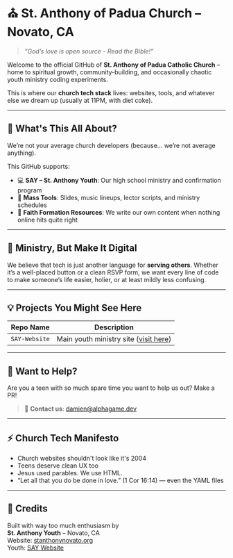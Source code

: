 # ⛪️ St. Anthony of Padua Church – Novato, CA

> *“God’s love is open source - Read the Bible!”*

Welcome to the official GitHub of **St. Anthony of Padua Catholic Church** – home to spiritual growth, community-building, and occasionally chaotic youth ministry coding experiments.

This is where our **church tech stack** lives: websites, tools, and whatever else we dream up (usually at 11PM, with diet coke).

---

## 🚀 What's This All About?

We’re not your average church developers (because… we’re not average anything).

This GitHub supports:
- 💻 **SAY – St. Anthony Youth**: Our high school ministry and confirmation program
- 🛐 **Mass Tools**: Slides, music lineups, lector scripts, and ministry schedules
- 🧠 **Faith Formation Resources**: We write our own content when nothing online hits quite right


---

## 🧡 Ministry, But Make It Digital

We believe that tech is just another language for **serving others**. Whether it’s a well-placed button or a clean RSVP form, we want every line of code to make someone’s life easier, holier, or at least mildly less confusing.

---

## 💡 Projects You Might See Here

| Repo Name             | Description                                                   |
|----------------------|---------------------------------------------------------------|
| `SAY-Website`         | Main youth ministry site ([visit here](https://github.com/StAnthonyNovato/SAY-Website)) |

---

## 🙌 Want to Help?

Are you a teen with so much spare time you want to help us out? Make a PR!
> 💬 **Contact us**: [damien@alphagame.dev](mailto:damien@alphagame.dev)

---

## ⚡ Church Tech Manifesto

- Church websites shouldn't look like it's 2004
- Teens deserve clean UX too
- Jesus used parables. We use HTML.
- “Let all that you do be done in love.” (1 Cor 16:14) — even the YAML files

---

## 🫶 Credits

Built with way too much enthusiasm by  
**St. Anthony Youth** – Novato, CA  
Website: [stanthonynovato.org](https://www.stanthonynovato.org)  
Youth: [SAY Website](https://stanthonynovato.github.io/SAY-Website/)

